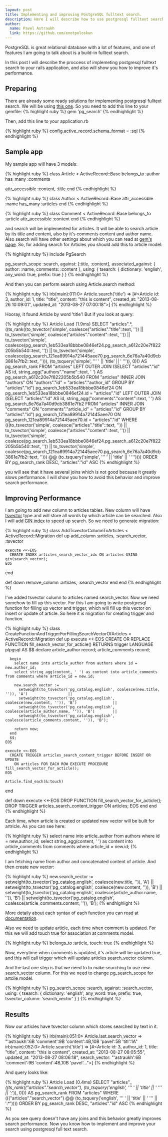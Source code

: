```yaml
---
layout: post
title: Implementing and improving PostgreSQL fulltext search.
description: Here I will describe how to use postgresql fulltext search.
author:
  name: Pavel Astraukh
  link: https://github.com/enotpoloskun
---
```


PostgreSQL is great relational database with a lot of features, and one of features I am going to talk about is a build-in fulltext search.

In this post I will describe the proccess of implemeting postgresql fulltext search to your rails application, and also will show you how to improve it's performance.

<!-- full start -->

## Preparing
There are already some ready solutions for implementing postgresql fulltext search. We will be using [this one](https://github.com/Casecommons/pg_search).
So you need to add this line to your gemfile:
{% highlight ruby %}
gem 'pg_search'
{% endhighlight %}

Then, add this line to your application.rb

{% highlight ruby %}
config.active_record.schema_format = :sql
{% endhighlight %}

## Sample app

My sample app will have 3 models:

{% highlight ruby %}
class Article < ActiveRecord::Base
  belongs_to :author
  has_many :comments

  attr_accessible :content, :title
end
{% endhighlight %}

{% highlight ruby %}
class Author < ActiveRecord::Base
  attr_accessible :name
  has_many :articles
end
{% endhighlight %}

{% highlight ruby %}
class Comment < ActiveRecord::Base
  belongs_to :article
  attr_accessible :content
end
{% endhighlight %}

and search will be implemented for articles. It will be able to search article by its title and content, also by it's comments content and author name. Also search will have other settings about which you can read at [gem's page](https://github.com/Casecommons/pg_search). So, for adding search for Articles you should add this to article model:

{% highlight ruby %}
include PgSearch

pg_search_scope :search,
                against: [:title, :content],
                associated_against: {
                  author: :name,
                  comments: :content
                },
                using: {
                  tsearch: {
                    dictionary: 'english',
                    any_word: true,
                    prefix: true
                  }
                }
{% endhighlight %}

And then you can perform search using Article.search method:

{% highlight ruby %}
irb(main):011:0> Article.search('title')
=> [#<Article id: 3, author_id: 1, title: "title", content: "this is content", created_at: "2013-08-26 10:09:01", updated_at: "2013-08-27 07:00:18">]
{% endhighlight %}

Hooray, it found Article by word 'title'! But if you look at query:

{% highlight ruby %}
Article Load (1.9ms)  SELECT "articles".*, ((ts_rank((to_tsvector('simple', coalesce("articles"."title"::text, '')) || to_tsvector('simple', coalesce("articles"."content"::text, '')) || to_tsvector('simple', coalesce(pg_search_1eb533ea18bbbe0846ef24.pg_search_a612c20e7f822205b5b540::text, '')) || to_tsvector('simple', coalesce(pg_search_121ea89914a721445aee70.pg_search_6e76a7a40d9cb3861e7fb2::text, ''))), (to_tsquery('simple', ''' ' || 'title' || ' ''')), 0))) AS pg_search_rank FROM "articles" LEFT OUTER JOIN (SELECT "articles"."id" AS id, string_agg("authors"."name"::text, ' ') AS pg_search_a612c20e7f822205b5b540 FROM "articles" INNER JOIN "authors" ON "authors"."id" = "articles"."author_id" GROUP BY "articles"."id") pg_search_1eb533ea18bbbe0846ef24 ON pg_search_1eb533ea18bbbe0846ef24.id = "articles"."id" LEFT OUTER JOIN (SELECT "articles"."id" AS id, string_agg("comments"."content"::text, ' ') AS pg_search_6e76a7a40d9cb3861e7fb2 FROM "articles" INNER JOIN "comments" ON "comments"."article_id" = "articles"."id" GROUP BY "articles"."id") pg_search_121ea89914a721445aee70 ON pg_search_121ea89914a721445aee70.id = "articles"."id" WHERE (((to_tsvector('simple', coalesce("articles"."title"::text, '')) || to_tsvector('simple', coalesce("articles"."content"::text, '')) || to_tsvector('simple', coalesce(pg_search_1eb533ea18bbbe0846ef24.pg_search_a612c20e7f822205b5b540::text, '')) || to_tsvector('simple', coalesce(pg_search_121ea89914a721445aee70.pg_search_6e76a7a40d9cb3861e7fb2::text, ''))) @@ (to_tsquery('simple', ''' ' || 'title' || ' ''')))) ORDER BY pg_search_rank DESC, "articles"."id" ASC
{% endhighlight %}

you will see that it have several joins which is not good because it greatly slows performance. I will show you how to avoid this behavior and
improve search performance.

## Improving Performance

I am going to add new column to articles tables. New column will have
[tsvector](http://www.postgresql.org/docs/8.3/static/datatype-textsearch.html) type and will store all words by which article can be searched.
Also I will add [GIN index](http://www.postgresql.org/docs/9.1/static/textsearch-indexes.html) to speed up search. So we need to generate migration:

{% highlight ruby %}
class AddTsvectorColumnToArticles < ActiveRecord::Migration
  def up
    add_column :articles, :search_vector, :tsvector

    execute <<-EOS
      CREATE INDEX articles_search_vector_idx ON articles USING gin(search_vector);
    EOS
  end

  def down
    remove_column :articles, :search_vector
  end
end
{% endhighlight %}

I've added tsvector column to articles named search_vector. Now we need somehow to fill up this vector. For this I am going to write postgresql function for filling up vector and trigger, which will fill up this vector on insert or update of article. So here it is migration for creating trigger and function.

{% highlight ruby %}
class CreateFunctionAndTriggerForFillingSearchVectorOfArticles < ActiveRecord::Migration
  def up
    execute <<-EOS
      CREATE OR REPLACE FUNCTION fill_search_vector_for_acticle() RETURNS trigger LANGUAGE plpgsql AS $$
      declare
        article_author record;
        article_comments record;

      begin
        select name into article_author from authors where id = new.author_id;
        select string_agg(content, ' ') as content into article_comments from comments where article_id = new.id;

        new.search_vector :=
          setweight(to_tsvector('pg_catalog.english', coalesce(new.title, '')), 'A')                  ||
          setweight(to_tsvector('pg_catalog.english', coalesce(new.content, '')), 'B')                ||
          setweight(to_tsvector('pg_catalog.english', coalesce(article_author.name, '')), 'B')        ||
          setweight(to_tsvector('pg_catalog.english', coalesce(article_comments.content, '')), 'B');

        return new;
      end
      $$;
    EOS

    execute <<-EOS
      CREATE TRIGGER articles_search_content_trigger BEFORE INSERT OR UPDATE
        ON articles FOR EACH ROW EXECUTE PROCEDURE fill_search_vector_for_acticle();
    EOS

    Article.find_each(&:touch)
  end

  def down
    execute <<-EOS
      DROP FUNCTION fill_search_vector_for_acticle();
      DROP TRIGGER articles_search_content_trigger ON articles;
    EOS
  end
end
{% endhighlight %}

Each time, when article is created or updated new vector will be built for artricle. As you can see here:

{% highlight ruby %}
select name into article_author from authors where id = new.author_id;
        select string_agg(content, ' ') as content into article_comments from comments where article_id = new.id;
{% endhighlight %}

I am fetching name from author and concatenated content of article. And then create new vector:

{% highlight ruby %}
new.search_vector :=
  setweight(to_tsvector('pg_catalog.english', coalesce(new.title, '')), 'A')                  ||
  setweight(to_tsvector('pg_catalog.english', coalesce(new.content, '')), 'B')                ||
  setweight(to_tsvector('pg_catalog.english', coalesce(article_author.name, '')), 'B')        ||
  setweight(to_tsvector('pg_catalog.english', coalesce(article_comments.content, '')), 'B');
{% endhighlight %}

More detaily about each syntax of each function you can read at [documentation](http://www.postgresql.org/docs/).

Also we need to update article, each time when comment is updated. For this we will add touch true for association at comments model.

{% highlight ruby %}
belongs_to :article, touch: true
{% endhighlight %}

Now, everytime when comments is updated, it's article will be updated true, and this will call trigger which will update articles search_vector column.


And the last one step is that we need to to make searching to use new search_vector column. For this we need to change pg_search_scope for artcile model.

{% highlight ruby %}
pg_search_scope :search,
  against: :search_vector,
  using: {
    tsearch: {
      dictionary: 'english',
      any_word: true,
      prefix: true,
      tsvector_column: 'search_vector'
    }
  }
{% endhighlight %}

## Results

Now our articles have tsvector column which stores searched by text in it.

{% highlight ruby %}
irb(main):051:0> Article.last.search_vector
=> "'astraukh':6B 'comment':9B 'content':4B,10B 'pavel':5B 'titl':1A"
irb(main):052:0> Article.search('title')
=> [#<Article id: 3, author_id: 1, title: "title", content: "this is content", created_at: "2013-08-27 08:05:55", updated_at: "2013-08-27 08:06:18", search_vector: "'astraukh':6B 'comment':9B 'content':4B,10B 'pavel'...">]
{% endhighlight %}

And query looks like:

{% highlight ruby %}
Article Load (0.4ms)  SELECT "articles".*, ((ts_rank(("articles"."search_vector"), (to_tsquery('english', ''' ' || 'title' || ' ''' || ':*')), 0))) AS pg_search_rank FROM "articles" WHERE ((("articles"."search_vector") @@ (to_tsquery('english', ''' ' || 'title' || ' ''' || ':*')))) ORDER BY pg_search_rank DESC, "articles"."id" ASC
{% endhighlight %}

As you see query doesn't have any joins and this behavior greatly improves search performance. Now you know how to implement and improve your search using postgresql full text search.
<!-- full end -->
